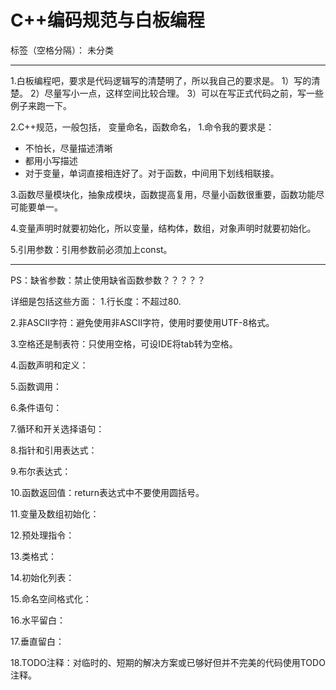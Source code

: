 ﻿# C++编码规范与白板编程

标签（空格分隔）： 未分类

---

1.白板编程吧，要求是代码逻辑写的清楚明了，所以我自己的要求是。
1）写的清楚。
2）尽量写小一点，这样空间比较合理。
3）可以在写正式代码之前，写一些例子来跑一下。

2.C++规范，一般包括，
变量命名，函数命名，
1.命令我的要求是：
- 不怕长，尽量描述清晰
- 都用小写描述
- 对于变量，单词直接相连好了。对于函数，中间用下划线相联接。


3.函数尽量模块化，抽象成模块，函数提高复用，尽量小函数很重要，函数功能尽可能要单一。

4.变量声明时就要初始化，所以变量，结构体，数组，对象声明时就要初始化。

5.引用参数：引用参数前必须加上const。


--------------------------------------------------------------
PS：缺省参数：禁止使用缺省函数参数？？？？？

详细是包括这些方面：
  1.行长度：不超过80.

  2.非ASCII字符：避免使用非ASCII字符，使用时要使用UTF-8格式。

  3.空格还是制表符：只使用空格，可设IDE将tab转为空格。

  4.函数声明和定义：

  5.函数调用：

  6.条件语句：

  7.循环和开关选择语句：

  8.指针和引用表达式：

  9.布尔表达式：

  10.函数返回值：return表达式中不要使用圆括号。

  11.变量及数组初始化：

  12.预处理指令：

  13.类格式：

  14.初始化列表：

  15.命名空间格式化：

  16.水平留白：

  17.垂直留白：
  
  18.TODO注释：对临时的、短期的解决方案或已够好但并不完美的代码使用TODO注释。